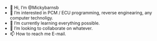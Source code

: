 - 👋 Hi, I’m @Mickybarnsb
- 👀 I’m interested in PCM / ECU programming, reverse enginearing, any computer technoligy. 
- 🌱 I’m currently learning everything possible.
- 💞️ I’m looking to collaborate on whatever.
- 📫 How to reach me E-mail.

<!---
Mickybarnsb/Mickybarnsb is a ✨ special ✨ repository because its `README.md` (this file) appears on your GitHub profile.
You can click the Preview link to take a look at your changes.
--->
